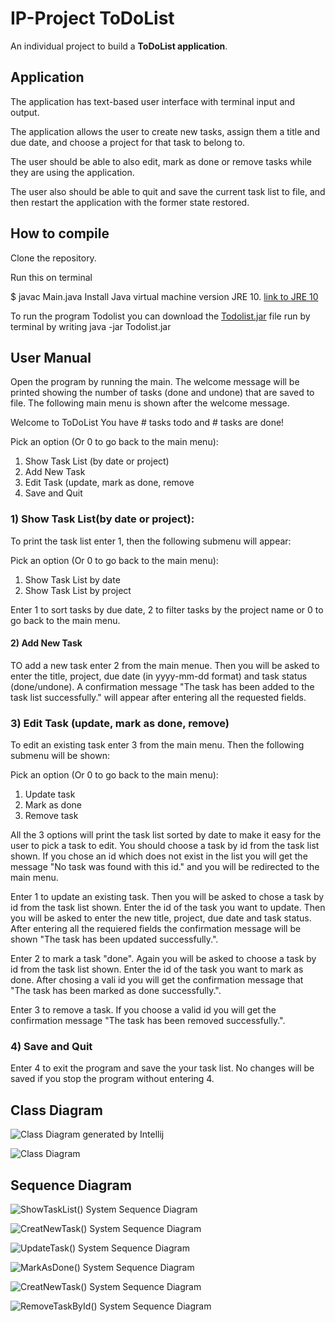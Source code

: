 # IP-Project ToDoList
An individual project to build a **ToDoList application**. 

## Application
The application has text-based user interface with terminal input and output.

The application allows the user to create new tasks, assign them a title and due date, and choose a project for that task to belong to.


The user should be able to also edit, mark as done or remove tasks while they are using the application.


The user also should be able to quit and save the current task list to file, and then
restart the application with the former state restored.

## How to compile

Clone the repository. 

Run this on terminal

$ javac Main.java
Install Java virtual machine version JRE 10. [link to JRE 10](https://www.oracle.com/technetwork/java/javase/downloads/jre10-downloads-4417026.html)

To run the program Todolist you can download the [Todolist.jar](https://github.com/FatemehEngqvist/IP-Project/blob/master/out/artifacts/Todolist.jar) file run by terminal by writing java -jar Todolist.jar

## User Manual
Open the program by running the main. The welcome message will be printed showing the number of tasks (done and undone) that are saved to file. The following main menu is shown after the welcome message.

Welcome to ToDoList
You have # tasks todo and # tasks are done!

Pick an option (Or 0 to go back to the main menu): 
  1) Show Task List (by date or project)
  2) Add New Task
  3) Edit Task (update, mark as done, remove
  4) Save and Quit


### 1) Show Task List(by date or project): 

To print the task list enter 1, then the following submenu will appear:

Pick an option (Or 0 to go back to the main menu): 
  1) Show Task List by date
  2) Show Task List by project


Enter 1 to sort tasks by due date, 2 to filter tasks by the project name or 0 to go back to the main menu. 

#### 2) Add New Task

TO add a new task enter 2 from the main menue. Then you will be asked to enter the title, project, due date (in yyyy-mm-dd format) and task status (done/undone). A confirmation message "The task has been added to the task list successfully." will appear after entering all the requested fields.

### 3) Edit Task (update, mark as done, remove)

To edit an existing task enter 3 from the main menu. Then the following submenu will be shown:

Pick an option (Or 0 to go back to the main menu): 
  1) Update task
  2) Mark as done
  3) Remove task


All the 3 options will print the task list sorted by date to make it easy for the user to pick a task to edit. You should choose a task by id from the task list shown. If you chose an id which does not exist in the list you will get the message "No task was found with this id." and you will be redirected to the main menu.

Enter 1 to update an existing task. Then you will be asked to chose a task by id from the task list shown. Enter the id of the task you want to update. Then you will be asked to enter the new title, project, due date and task status. After entering all the requiered fields the confirmation message will be shown "The task has been updated successfully.".

Enter 2 to mark a task "done". Again you will be asked to choose a task by id from the task list shown. Enter the id of the task you want to mark as done. After chosing a vali id you will get the confirmation message that "The task has been marked as done successfully.". 

Enter 3 to remove a task. If you choose a valid id you will get the confirmation message "The task has been removed successfully.".

### 4) Save and Quit

Enter 4 to exit the program and save the your task list. No changes will be saved if you stop the program without entering 4.

## Class Diagram

![Class Diagram generated by Intellij](https://github.com/FatemehEngqvist/IP-Project/blob/master/Diagrams/Class%20Diagram%20Generated%20by%20Intellij.png?raw=true)

![Class Diagram](https://github.com/FatemehEngqvist/IP-Project/blob/master/Diagrams/Untitled%20Diagram.jpg?raw=true)


## Sequence Diagram

![ShowTaskList() System Sequence Diagram](https://github.com/FatemehEngqvist/IP-Project/blob/master/Diagrams/ShowTaskList%20System%20Sequence%20Diagram.png?raw=true)

![CreatNewTask() System Sequence Diagram](https://github.com/FatemehEngqvist/IP-Project/blob/master/Diagrams/CreatNewTask%20System%20Sequence%20Diagram.png?raw=true)

![UpdateTask() System Sequence Diagram](https://github.com/FatemehEngqvist/IP-Project/blob/master/Diagrams/UpdateTask%20System%20Sequence%20Diagram.png?raw=true)

![MarkAsDone() System Sequence Diagram](https://github.com/FatemehEngqvist/IP-Project/blob/master/Diagrams/MarkAsDone%20System%20Sequence%20Diagram.png?raw=true)

![CreatNewTask() System Sequence Diagram](https://github.com/FatemehEngqvist/IP-Project/blob/master/Diagrams/MarkAsDone%20System%20Sequence%20Diagram.png?raw=true)

![RemoveTaskById() System Sequence Diagram](https://github.com/FatemehEngqvist/IP-Project/blob/master/Diagrams/RemoveTaskById%20System%20Sequence%20Diagram.png?raw=true)








